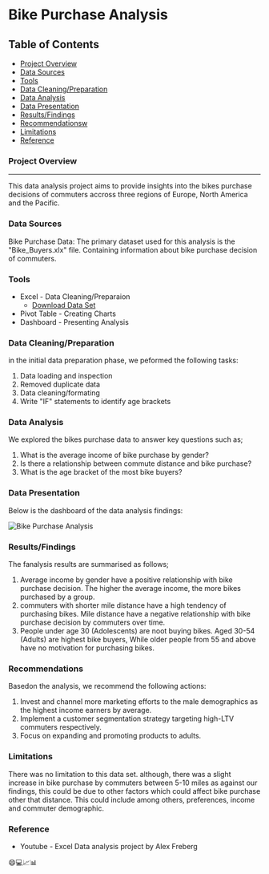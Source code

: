 # Bike Purchase Analysis

## Table of Contents
- [Project Overview](#project-overview)
- [Data Sources](#data-sources)
- [Tools](#tools)
- [Data Cleaning/Preparation](#data-claening/preparation)
- [Data Analysis](#data-analysis)
- [Data Presentation](#data-presentation)
- [Results/Findings](#results/findings)
- [Recommendationsw](#recommendations)
- [Limitations](#limitations)
- [Reference](#reference)

### Project Overview

---

This data analysis project aims to provide insights into the bikes purchase decisions of commuters accross three regions of Europe, North America and the Pacific.

### Data Sources

Bike Purchase Data: The primary dataset used for this analysis is the "Bike_Buyers.xlx" file. Containing information about bike purchase decision of commuters.

### Tools

- Excel - Data Cleaning/Preparaion
  - [Download Data Set](https://github.com/TheodoreNnah/Bike_Purchase_Analysis/blob/main/Excel%20Project%20Dataset%20(1).xlsx)
- Pivot Table - Creating Charts
- Dashboard - Presenting Analysis

### Data Cleaning/Preparation

in the initial data preparation phase, we peformed the following tasks:
1. Data loading and inspection
2. Removed duplicate data
3. Data cleaning/formating
4. Write "IF" statements to identify age brackets

### Data Analysis

We explored the bikes purchase data to answer key questions such as;
1. What is the average income of bike purchase by gender?
2. Is there a relationship between commute distance and bike purchase?
3. What is the age bracket of the most bike buyers?

### Data  Presentation

Below is the dashboard of the data analysis findings:

![Bike Purchase Analysis](https://github.com/TheodoreNnah/Bike_Purchase_Analysis/assets/124718559/9599d55f-8d75-4092-acc2-7bac4bb4686c)

### Results/Findings

The fanalysis results are summarised as follows;
1. Average income by gender have a positive relationship with bike purchase decision. The higher the average income, the more bikes purchased by a group.
2. commuters with shorter mile distance have a high tendency of purchasing bikes. Mile distance have a negative relationship with bike purchase decision by commuters over time.
3. People under age 30 (Adolescents) are noot buying bikes. Aged 30-54 (Adults) are highest bike buyers, While older people from 55 and above have no motivation for purchasing bikes.

### Recommendations

Basedon the analysis, we recommend the following actions:
1. Invest and channel more marketing efforts to the male demographics as the highest income earners by average.
2. Implement a customer segmentation strategy targeting high-LTV commuters respectively.
3. Focus on expanding and promoting products to adults.

### Limitations

There was no limitation to this data set. although, there was a slight increase in bike purchase by commuters between 5-10 miles as against our findings, this could be due to other factors which could affect bike purchase other that distance. This could include among others, preferences, income and commuter demographic.

### Reference
- Youtube - Excel Data analysis project by Alex Freberg


😄💻📈📊
